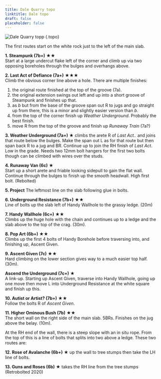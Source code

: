 ```yaml
---
title: Dale Quarry topo 
linktitle: Dale topo 
draft: false
placeholder: false
---
```


![Dale Quarry topp](/img/peak/matlock/dale-quarry-topo.jpg)
{.topo}

The first routes start on the white rock just to the left of the main slab.


**1. Steampunk (7b+)** &starf;&starf;  
Start at a large undercut flake left of the corner and climb up via two opposing boreholes through the bulges and overhangs above.

**2. Last Act of Defiance (7a+)** &starf;&starf;&starf;     
Climb the obvious corner line above a hole. There are multiple finishes:  
1.  the original route finished at the top of the groove (7a).  
2.  the original extension swings out left and up into a short groove of Steampunk and finishes up that.  
3.  as *b* but from the base of the groove span out R to jugs and go straight up from there, this is a minor and slightly easier version than *b*.  
4.  from the top of the corner finish up *Weather Underground*. Probably the best finish.  
5.  move R from the top of the groove and finish up *Runaway Train* (7a?)

**3. Weather Underground (7a+)** &starf; climbs the arete R of  *Last Act..* and joins that route below the bulges. Make the span out L as for that route but then span back R to a jug and BR. Continue up to join the RH finish of *Last Act*. Low in the grade. Needs two 12mm bolt hangers for the first two bolts though can be climbed with wires over the studs.

**4. Runaway Van (6c)** &starf;  
Start up a short arete and friable looking sidepull to gain the flat wall. Continue through the bulges to finish up the smooth headwall. High first bolt. (Rebolted)

**5. Project** The leftmost line on the slab following glue in bolts.

**6. Underground Resistance (7b+)** &starf;&starf;  
Line of bolts up the slab left of Handy Wallhole to the grassy ledge. (20m)

**7. Handy Wallhole (6c+)** &starf;&starf;  
Climbs up the huge hole with the chain and continues up to a ledge and the slab above to the top of the crag. (30m).

**8. Pop Art (6b+)** &starf;&starf;  
Climbs up the first 4 bolts of Handy Borehole before traversing into, and finishing up, Ascent Given.

**9.  Ascent Given (7c)** &starf;&starf;  
Hard climbing on the lower section gives way to a much easier top half. (30m).

**Ascend the Underground (7c+)** &starf;  
A link-up. Starting up Ascent Given, traverse into Handy Wallhole, going up one move then move L into Underground Resistance at the white square and finish up this.

**10. Autist or Artist? (7b+)** &starf;&starf;  
Follow the bolts R of *Ascent Given*.

**11. Higher Ominous Bush (7b)** &starf;&starf;  
The short wall on the right side of the main slab. 5BRs. Finishes on the jug above the belay. (10m).

At the RH end of the wall, there is  a steep slope with an in situ rope. From the top of this is a line of bolts that splits into two above a ledge. These two routes are:

**12. Rose of Avalanche (6b+)** &starf; up the wall to tree stumps then take the LH line of bolts.

**13. Guns and Roses (6b)** &starf; takes the RH line from the tree stumps (Retrobolted 2020)


